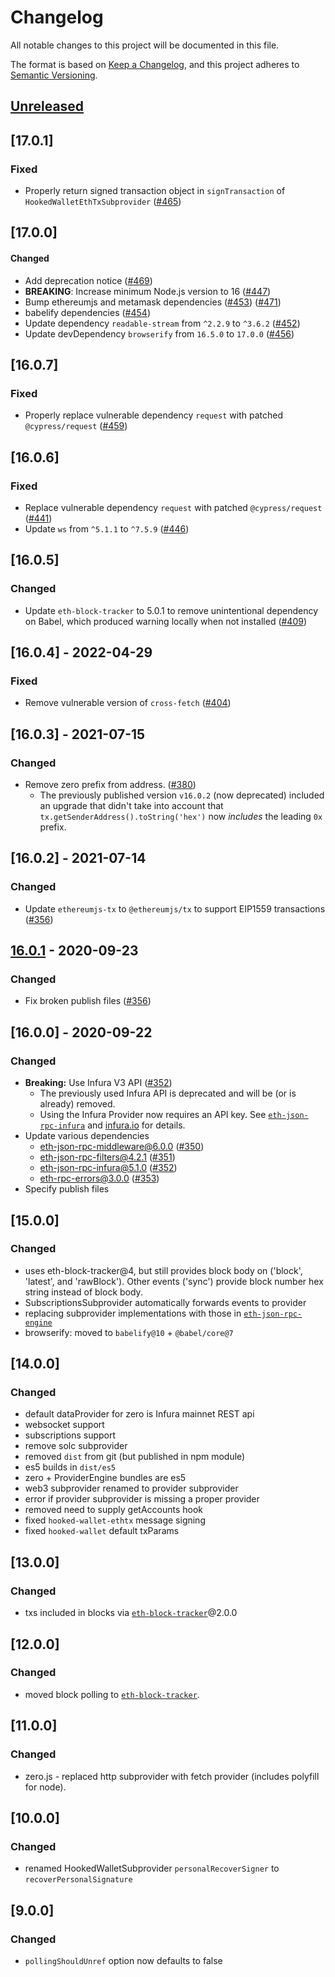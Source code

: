 # Changelog

All notable changes to this project will be documented in this file.

The format is based on [Keep a Changelog](https://keepachangelog.com/en/1.0.0/), and this project adheres to [Semantic Versioning](https://semver.org/spec/v2.0.0.html).

## [Unreleased]

## [17.0.1]

### Fixed

- Properly return signed transaction object in `signTransaction` of `HookedWalletEthTxSubprovider` ([#465](https://github.com/MetaMask/web3-provider-engine/pull/465))

## [17.0.0]

#### Changed

- Add deprecation notice ([#469](https://github.com/MetaMask/web3-provider-engine/pull/469))
- **BREAKING**: Increase minimum Node.js version to 16 ([#447](https://github.com/MetaMask/web3-provider-engine/pull/447))
- Bump ethereumjs and metamask dependencies ([#453](https://github.com/MetaMask/web3-provider-engine/pull/453)) ([#471](https://github.com/MetaMask/web3-provider-engine/pull/471))
- babelify dependencies ([#454](https://github.com/MetaMask/web3-provider-engine/pull/454))
- Update dependency `readable-stream` from `^2.2.9` to `^3.6.2` ([#452](https://github.com/MetaMask/web3-provider-engine/pull/452))
- Update devDependency `browserify` from `16.5.0` to `17.0.0` ([#456](https://github.com/MetaMask/web3-provider-engine/pull/456))

## [16.0.7]

### Fixed

- Properly replace vulnerable dependency `request` with patched `@cypress/request` ([#459](https://github.com/MetaMask/web3-provider-engine/pull/459))

## [16.0.6]

### Fixed

- Replace vulnerable dependency `request` with patched `@cypress/request` ([#441](https://github.com/MetaMask/web3-provider-engine/pull/441))
- Update `ws` from `^5.1.1` to `^7.5.9` ([#446](https://github.com/MetaMask/web3-provider-engine/pull/446))

## [16.0.5]

### Changed

- Update `eth-block-tracker` to 5.0.1 to remove unintentional dependency on Babel, which produced warning locally when not installed ([#409](https://github.com/MetaMask/web3-provider-engine/pull/409))

## [16.0.4] - 2022-04-29

### Fixed

- Remove vulnerable version of `cross-fetch` ([#404](https://github.com/MetaMask/web3-provider-engine/pull/404))

## [16.0.3] - 2021-07-15

### Changed

- Remove zero prefix from address. ([#380](https://github.com/MetaMask/web3-provider-engine/pull/380))
  - The previously published version `v16.0.2` (now deprecated) included an upgrade that didn't take into account that `tx.getSenderAddress().toString('hex')` now _includes_ the leading `0x` prefix.

## [16.0.2] - 2021-07-14

### Changed

- Update `ethereumjs-tx` to `@ethereumjs/tx` to support EIP1559 transactions ([#356](https://github.com/MetaMask/web3-provider-engine/pull/377))

## [16.0.1] - 2020-09-23

### Changed

- Fix broken publish files ([#356](https://github.com/MetaMask/web3-provider-engine/pull/356))

## [16.0.0] - 2020-09-22

### Changed

- **Breaking:** Use Infura V3 API ([#352](https://github.com/MetaMask/web3-provider-engine/pull/352))
  - The previously used Infura API is deprecated and will be (or is already) removed.
  - Using the Infura Provider now requires an API key.
  See [`eth-json-rpc-infura`](https://npmjs.com/package/eth-json-rpc-infura) and [infura.io](https://infura.io) for details.
- Update various dependencies
  - eth-json-rpc-middleware@6.0.0 ([#350](https://github.com/MetaMask/web3-provider-engine/pull/350))
  - eth-json-rpc-filters@4.2.1 ([#351](https://github.com/MetaMask/web3-provider-engine/pull/351))
  - eth-json-rpc-infura@5.1.0 ([#352](https://github.com/MetaMask/web3-provider-engine/pull/352))
  - eth-rpc-errors@3.0.0 ([#353](https://github.com/MetaMask/web3-provider-engine/pull/353))
- Specify publish files

## [15.0.0]

### Changed

- uses eth-block-tracker@4, but still provides block body on ('block', 'latest', and 'rawBlock'). Other events ('sync') provide block number hex string instead of block body.
- SubscriptionsSubprovider automatically forwards events to provider
- replacing subprovider implementations with those in [`eth-json-rpc-engine`](https://github.com/MetaMask/eth-json-rpc-middleware)
- browserify: moved to `babelify@10` + `@babel/core@7`

## [14.0.0]

### Changed

- default dataProvider for zero is Infura mainnet REST api
- websocket support
- subscriptions support
- remove solc subprovider
- removed `dist` from git (but published in npm module)
- es5 builds in `dist/es5`
- zero + ProviderEngine bundles are es5
- web3 subprovider renamed to provider subprovider
- error if provider subprovider is missing a proper provider
- removed need to supply getAccounts hook
- fixed `hooked-wallet-ethtx` message signing
- fixed `hooked-wallet` default txParams

## [13.0.0]

### Changed

- txs included in blocks via [`eth-block-tracker`](https://github.com/kumavis/eth-block-tracker)@2.0.0

## [12.0.0]

### Changed

- moved block polling to [`eth-block-tracker`](https://github.com/kumavis/eth-block-tracker).

## [11.0.0]

### Changed

- zero.js - replaced http subprovider with fetch provider (includes polyfill for node).

## [10.0.0]

### Changed

- renamed HookedWalletSubprovider `personalRecoverSigner` to `recoverPersonalSignature`

## [9.0.0]

### Changed

- `pollingShouldUnref` option now defaults to false

[Unreleased]:https://github.com/MetaMask/web3-provider-engine/compare/v16.0.1...HEAD
[16.0.1]:https://github.com/MetaMask/web3-provider-engine/compare/v16.0.0...v16.0.1

